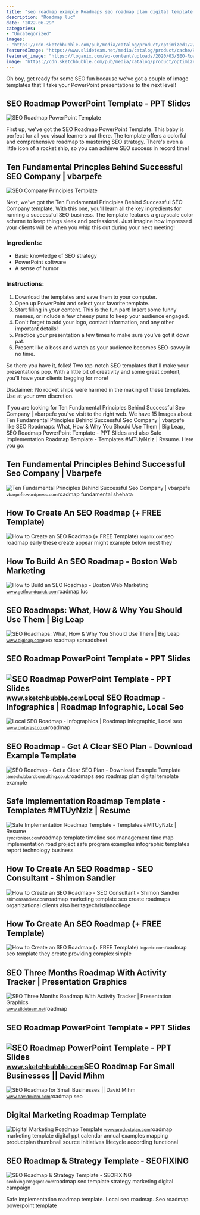 ```yaml
---
title: "seo roadmap example Roadmaps seo roadmap plan digital template example"
description: "Roadmap luc"
date: "2022-06-29"
categories:
- "Uncategorized"
images:
- "https://cdn.sketchbubble.com/pub/media/catalog/product/optimized1/2/f/2fe5e26b8f453169ec6f7d7b70b6b4c26b1015bb078d483209da23d3580fff41/seo-roadmap-slide4.png"
featuredImage: "https://www.slideteam.net/media/catalog/product/cache/960x720/s/e/seo_three_months_roadmap_with_activity_tracker_slide01.jpg"
featured_image: "https://loganix.com/wp-content/uploads/2020/03/SEO-Roadmap-A.jpg"
image: "https://cdn.sketchbubble.com/pub/media/catalog/product/optimized1/2/f/2fe5e26b8f453169ec6f7d7b70b6b4c26b1015bb078d483209da23d3580fff41/seo-roadmap-slide4.png"
---
```


Oh boy, get ready for some SEO fun because we've got a couple of image templates that'll take your PowerPoint presentations to the next level!

SEO Roadmap PowerPoint Template - PPT Slides
--------------------------------------------

![SEO Roadmap PowerPoint Template](https://cdn.sketchbubble.com/pub/media/catalog/product/optimized1/2/f/2fe5e26b8f453169ec6f7d7b70b6b4c26b1015bb078d483209da23d3580fff41/seo-roadmap-slide4.png)

First up, we've got the SEO Roadmap PowerPoint Template. This baby is perfect for all you visual learners out there. The template offers a colorful and comprehensive roadmap to mastering SEO strategy. There's even a little icon of a rocket ship, so you can achieve SEO success in record time!

Ten Fundamental Princples Behind Successful SEO Company | vbarpefe
------------------------------------------------------------------

![SEO Company Principles Template](http://searchengineland.com/figz/wp-content/seloads/2013/04/enterprise-seo-roadmap.jpg)

Next, we've got the Ten Fundamental Principles Behind Successful SEO Company template. With this one, you'll learn all the key ingredients for running a successful SEO business. The template features a grayscale color scheme to keep things sleek and professional. Just imagine how impressed your clients will be when you whip this out during your next meeting!

### Ingredients:

- Basic knowledge of SEO strategy
- PowerPoint software
- A sense of humor

### Instructions:

1. Download the templates and save them to your computer.
2. Open up PowerPoint and select your favorite template.
3. Start filling in your content. This is the fun part! Insert some funny memes, or include a few cheesy puns to keep your audience engaged.
4. Don't forget to add your logo, contact information, and any other important details!
5. Practice your presentation a few times to make sure you've got it down pat.
6. Present like a boss and watch as your audience becomes SEO-savvy in no time.

So there you have it, folks! Two top-notch SEO templates that'll make your presentations pop. With a little bit of creativity and some great content, you'll have your clients begging for more!

Disclaimer: No rocket ships were harmed in the making of these templates. Use at your own discretion.

If you are looking for Ten Fundamental Principles Behind Successful Seo Company | vbarpefe you've visit to the right web. We have 15 Images about Ten Fundamental Principles Behind Successful Seo Company | vbarpefe like SEO Roadmaps: What, How &amp; Why You Should Use Them | Big Leap, SEO Roadmap PowerPoint Template - PPT Slides and also Safe Implementation Roadmap Template - Templates #MTUyNzIz | Resume. Here you go:

Ten Fundamental Principles Behind Successful Seo Company | Vbarpefe
-------------------------------------------------------------------

 ![Ten Fundamental Principles Behind Successful Seo Company | vbarpefe](http://searchengineland.com/figz/wp-content/seloads/2013/04/enterprise-seo-roadmap.jpg) <small>vbarpefe.wordpress.com</small>roadmap fundamental shehata

How To Create An SEO Roadmap (+ FREE Template)
----------------------------------------------

 ![How to Create an SEO Roadmap (+ FREE Template)](https://loganix.com/wp-content/uploads/2020/03/SEO-Roadmap-1.jpg) <small>loganix.com</small>seo roadmap early these create appear might example below most they

How To Build An SEO Roadmap - Boston Web Marketing
--------------------------------------------------

 ![How to Build an SEO Roadmap - Boston Web Marketing](https://www.getfoundquick.com/wp-content/uploads/2021/04/seo-roadmap.jpg) <small>www.getfoundquick.com</small>roadmap luc

SEO Roadmaps: What, How &amp; Why You Should Use Them | Big Leap
----------------------------------------------------------------

 ![SEO Roadmaps: What, How & Why You Should Use Them | Big Leap](https://www.bigleap.com/wp-content/uploads/2020/04/SEO-Roadmap-Example.png) <small>www.bigleap.com</small>seo roadmap spreadsheet

SEO Roadmap PowerPoint Template - PPT Slides
--------------------------------------------

 ![SEO Roadmap PowerPoint Template - PPT Slides](https://cdn.sketchbubble.com/pub/media/catalog/product/optimized1/2/f/2fe5e26b8f453169ec6f7d7b70b6b4c26b1015bb078d483209da23d3580fff41/seo-roadmap-slide4.png) <small>www.sketchbubble.com</small>Local SEO Roadmap - Infographics | Roadmap Infographic, Local Seo
-----------------------------------------------------------------

 ![Local SEO Roadmap - Infographics | Roadmap infographic, Local seo](https://i.pinimg.com/736x/56/97/52/569752d8813b4b8039cec1fb8bb49973--marketing-websites-seo-marketing.jpg) <small>www.pinterest.co.uk</small>roadmap

SEO Roadmap - Get A Clear SEO Plan - Download Example Template
--------------------------------------------------------------

 ![SEO Roadmap - Get a Clear SEO Plan - Download Example Template](https://jameshubbardconsulting.co.uk/wp-content/uploads/2020/04/roadmaps-large-800x321.jpg) <small>jameshubbardconsulting.co.uk</small>roadmaps seo roadmap plan digital template example

Safe Implementation Roadmap Template - Templates #MTUyNzIz | Resume
-------------------------------------------------------------------

 ![Safe Implementation Roadmap Template - Templates #MTUyNzIz | Resume](https://i2.wp.com/syncronizer.com/wp-content/uploads/2019/04/seo-roadmap-template.jpg) <small>syncronizer.com</small>roadmap template timeline seo management time map implementation road project safe program examples infographic templates report technology business

How To Create An SEO Roadmap - SEO Consultant - Shimon Sandler
--------------------------------------------------------------

 ![How to Create an SEO Roadmap - SEO Consultant - Shimon Sandler](http://shimonsandler.com/wp-content/uploads/2014/02/seo-roadmap1.png) <small>shimonsandler.com</small>roadmap marketing template seo create roadmaps organizational clients also heritagechristiancollege

How To Create An SEO Roadmap (+ FREE Template)
----------------------------------------------

 ![How to Create an SEO Roadmap (+ FREE Template)](https://loganix.com/wp-content/uploads/2020/03/SEO-Roadmap-A.jpg) <small>loganix.com</small>roadmap seo template they create providing complex simple

SEO Three Months Roadmap With Activity Tracker | Presentation Graphics
----------------------------------------------------------------------

 ![SEO Three Months Roadmap With Activity Tracker | Presentation Graphics](https://www.slideteam.net/media/catalog/product/cache/960x720/s/e/seo_three_months_roadmap_with_activity_tracker_slide01.jpg) <small>www.slideteam.net</small>roadmap

SEO Roadmap PowerPoint Template - PPT Slides
--------------------------------------------

 ![SEO Roadmap PowerPoint Template - PPT Slides](https://cdn.sketchbubble.com/pub/media/catalog/product/optimized1/8/4/848d0b932f613e3437d987433a86623c9dbedf9200f8b6bc91b81e028450daae/seo-roadmap-slide2.png) <small>www.sketchbubble.com</small>SEO Roadmap For Small Businesses || David Mihm
----------------------------------------------

 ![SEO Roadmap for Small Businesses || David Mihm](https://www.davidmihm.com/wp-content/uploads/2020/09/seo-roadmap-1024x561.png) <small>www.davidmihm.com</small>roadmap seo

Digital Marketing Roadmap Template
----------------------------------

 ![Digital Marketing Roadmap Template](https://cdn.shortpixel.ai/client/q_lqip,ret_wait/https://cdn.productplan.com/wp-content/uploads/2017/07/Digital-Marketing-Roadmap-Thumbnail.png) <small>www.productplan.com</small>roadmap marketing template digital ppt calendar annual examples mapping productplan thumbnail source initiatives lifecycle according functional

SEO Roadmap &amp; Strategy Template - SEOFIXING
-----------------------------------------------

 ![SEO Roadmap & Strategy Template - SEOFIXING](https://1.bp.blogspot.com/-5JITN4VIYEU/W1VtwTVKOMI/AAAAAAAAA_U/UdUXP_kGp5ACornJVxMHmJWPI9xfad-bgCLcBGAs/s1600/Screenshot_3kk.png) <small>seofixing.blogspot.com</small>roadmap seo template strategy marketing digital campaign

Safe implementation roadmap template. Local seo roadmap. Seo roadmap powerpoint template
